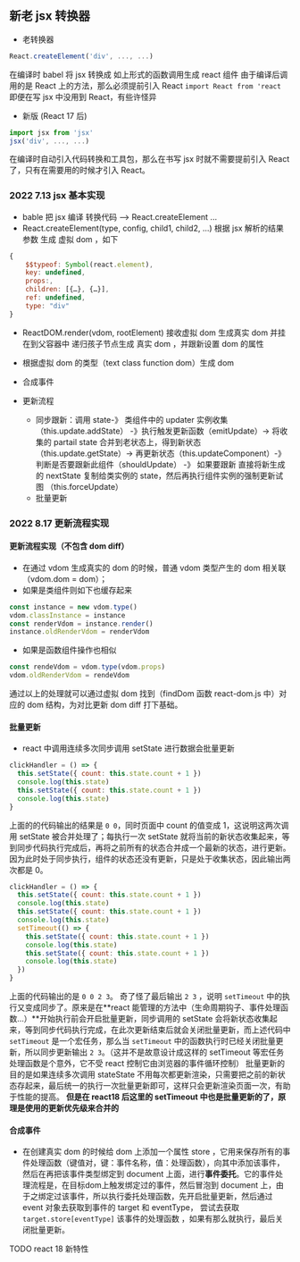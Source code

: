 ## 新老 jsx 转换器

- 老转换器

```js
React.createElement('div', ..., ...)
```

在编译时 babel 将 jsx 转换成 如上形式的函数调用生成 react 组件
由于编译后调用的是 React 上的方法，那么必须提前引入 React `import React from 'react` 即便在写 jsx 中没用到 React，有些许怪异

- 新版 (React 17 后)

```js
import jsx from 'jsx'
jsx('div', ..., ...)
```

在编译时自动引入代码转换和工具包，那么在书写 jsx 时就不需要提前引入 React 了，只有在需要用的时候才引入 React。

### 2022 7.13 jsx 基本实现

- bable 把 jsx 编译 转换代码 --> React.createElement ...
- React.createElement(type, config, child1, child2, ...) 根据 jsx 解析的结果参数 生成 虚拟 dom ，如下

```js
{
    $$typeof: Symbol(react.element),
    key: undefined,
    props:,
    children: [{…}, {…}],
    ref: undefined,
    type: "div"
}
```

- ReactDOM.render(vdom, rootElement) 接收虚拟 dom 生成真实 dom 并挂在到父容器中
  递归孩子节点生成 真实 dom ，并跟新设置 dom 的属性

- 根据虚拟 dom 的类型（text class function dom）生成 dom
- 合成事件
- 更新流程
  - 同步跟新：调用 state-》 类组件中的 updater 实例收集（this.update.addState） -》执行触发更新函数（emitUpdate）-> 将收集的 partail state 合并到老状态上，得到新状态 （this.update.getState）-> 再更新状态（this.updateComponent）-》判断是否要跟新此组件（shouldUpdate） -》 如果要跟新 直接将新生成的 nextState 复制给类实例的 state，然后再执行组件实例的强制更新试图 （this.forceUpdate）
  - 批量更新

### 2022 8.17 更新流程实现

#### 更新流程实现（不包含 dom diff）

- 在通过 vdom 生成真实的 dom 的时候，普通 vdom 类型产生的 dom 相关联（vdom.dom = dom）；
- 如果是类组件则如下也缓存起来

```js
const instance = new vdom.type()
vdom.classInstance = instance
const renderVdom = instance.render()
instance.oldRenderVdom = renderVdom
```

- 如果是函数组件操作也相似

```js
const rendeVdom = vdom.type(vdom.props)
vdom.oldRenderVdom = rendeVdom
```

通过以上的处理就可以通过虚拟 dom 找到（findDom 函数 react-dom.js 中）对应的 dom 结构，为对比更新 dom diff 打下基础。

#### 批量更新

- react 中调用连续多次同步调用 setState 进行数据会批量更新

```js
clickHandler = () => {
  this.setState({ count: this.state.count + 1 })
  console.log(this.state)
  this.setState({ count: this.state.count + 1 })
  console.log(this.state)
}
```

上面的的代码输出的结果是 `0 0`，同时页面中 count 的值变成 1，这说明这两次调用 setState 被合并处理了；每执行一次 setState 就将当前的新状态收集起来，等到同步代码执行完成后，再将之前所有的状态合并成一个最新的状态，进行更新。因为此时处于同步执行，组件的状态还没有更新，只是处于收集状态，因此输出两次都是 0。

```js
clickHandler = () => {
  this.setState({ count: this.state.count + 1 })
  console.log(this.state)
  this.setState({ count: this.state.count + 1 })
  console.log(this.state)
  setTimeout(() => {
    this.setState({ count: this.state.count + 1 })
    console.log(this.state)
    this.setState({ count: this.state.count + 1 })
    console.log(this.state)
  })
}
```

上面的代码输出的是 `0 0 2 3`。 奇了怪了最后输出 `2 3` ，说明 `setTimeout` 中的执行又变成同步了。原来是在**react 能管理的方法中（生命周期钩子、事件处理函数...）**开始执行前会开启批量更新，同步调用的 setState 会将新状态收集起来，等到同步代码执行完成，在此次更新结束后就会关闭批量更新，而上述代码中 `setTimeout` 是一个宏任务，那么当 `setTimeout` 中的函数执行时已经关闭批量更新，所以同步更新输出 `2 3`。（这并不是故意设计成这样的 setTimeout 等宏任务处理函数是个意外，它不受 react 控制它由浏览器的事件循环控制）
批量更新的目的是如果连续多次调用 stateState 不用每次都更新渲染，只需要把之前的新状态存起来，最后统一的执行一次批量更新即可，这样只会更新渲染页面一次，有助于性能的提高。
**但是在 react18 后这里的 setTimeout 中也是批量更新的了，原理是使用的更新优先级来合并的**

#### 合成事件

- 在创建真实 dom 的时候给 dom 上添加一个属性 store ，它用来保存所有的事件处理函数（键值对，键：事件名称，值：处理函数），向其中添加该事件，然后在再把该事件类型绑定到 document 上面，进行**事件委托**。它的事件处理流程是，在目标dom上触发绑定过的事件，然后冒泡到 document 上，由于之绑定过该事件，所以执行委托处理函数，先开启批量更新，然后通过 event 对象去获取到事件的 target 和 eventType， 尝试去获取 `target.store[eventType]` 该事件的处理函数 ，如果有那么就执行，最后关闭批量更新。

TODO react 18 新特性
